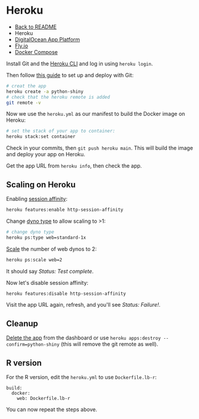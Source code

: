 # Heroku

- [Back to README](./README.md)
- Heroku
- [DigitalOcean App Platform](./02-do-app-platform.md)
- [Fly.io](./03-fly.md)
- [Docker Compose](./04-docker-compose.md)

Install Git and the [Heroku CLI](https://devcenter.heroku.com/articles/heroku-cli) and log in using `heroku login`.

Then follow [this guide](https://devcenter.heroku.com/articles/git) to set up and deploy with Git:

```bash
# creat the app
heroku create -a python-shiny
# check that the heroku remote is added
git remote -v
```

Now we use the `heroku.yml` as our manifest to build the Docker image on Heroku:

```bash
# set the stack of your app to container:
heroku stack:set container
```

Check in your commits, then `git push heroku main`. This will build the image and deploy your app on Heroku.

Get the app URL from `heroku info`, then check the app.

## Scaling on Heroku

Enabling [session affinity](https://devcenter.heroku.com/articles/session-affinity):

```bash
heroku features:enable http-session-affinity
```

Change [dyno type](https://devcenter.heroku.com/articles/dyno-types) to allow scaling to >1:

```bash
# change dyno type 
heroku ps:type web=standard-1x
```

[Scale](https://devcenter.heroku.com/articles/scaling) the number of web dynos to 2:

```bash
heroku ps:scale web=2
```

It should say _Status: Test complete_.

Now let's disable session affinity:

```bash
heroku features:disable http-session-affinity
```

Visit the app URL again, refresh, and you'll see _Status: Failure!_.

## Cleanup

[Delete the app](https://help.heroku.com/LGKL6LTN/how-do-i-delete-destroy-a-heroku-application) from the dashboard or use `heroku apps:destroy --confirm=python-shiny` (this will remove the git remote as well).

## R version

For the R version, edit the `heroku.yml` to use `Dockerfile.lb-r`:

```yeml
build:
  docker:
    web: Dockerfile.lb-r
```

You can now repeat the steps above.
